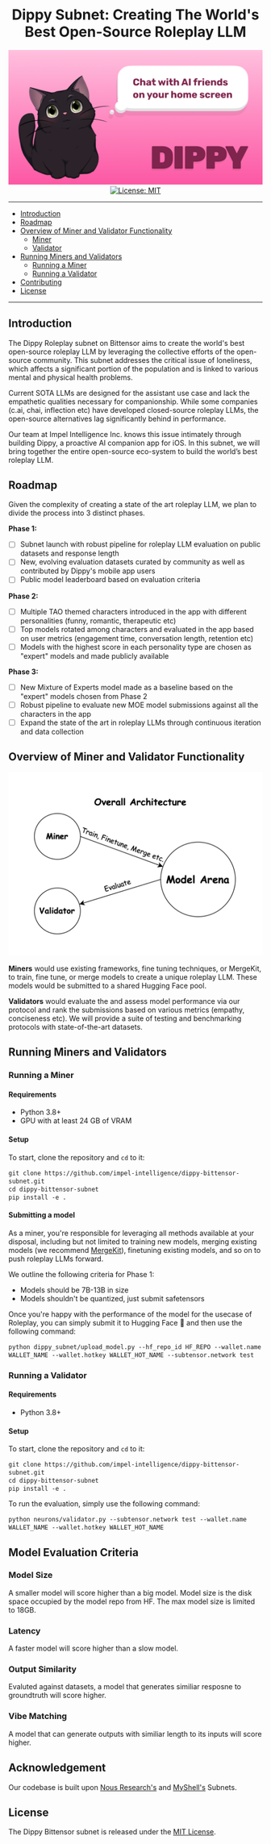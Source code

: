 <div align="center">

# Dippy Subnet: Creating The World's Best Open-Source Roleplay LLM <!-- omit in toc -->
[![DIPPY](/assests/Dippy.png)](https://dippy.ai)
[![License: MIT](https://img.shields.io/badge/License-MIT-yellow.svg)](https://opensource.org/licenses/MIT) 

---

</div>

- [Introduction](#introduction)
- [Roadmap](#roadmap)
- [Overview of Miner and Validator Functionality](#overview-of-miner-and-validator-functionality)
  - [Miner](#miner)
  - [Validator](#validator)
- [Running Miners and Validators](#running-miners-and-validators)
  - [Running a Miner](#running-a-miner)
  - [Running a Validator](#running-a-validator)
- [Contributing](#contributing)
- [License](#license)

---

## Introduction

The Dippy Roleplay subnet on Bittensor aims to create the world's best open-source roleplay LLM by leveraging the collective efforts of the open-source community. This subnet addresses the critical issue of loneliness, which affects a significant portion of the population and is linked to various mental and physical health problems. 

Current SOTA LLMs are designed for the assistant use case and lack the empathetic qualities necessary for companionship. While some companies (c.ai, chai, inflection etc) have developed closed-source roleplay LLMs, the open-source alternatives lag significantly behind in performance. 

Our team at Impel Intelligence Inc. knows this issue intimately through building Dippy, a proactive AI companion app for iOS.  In this subnet, we will bring together the entire open-source eco-system to build the world’s best roleplay LLM.

## Roadmap

Given the complexity of creating a state of the art roleplay LLM, we plan to divide the process into 3 distinct phases.

**Phase 1:** 
- [ ] Subnet launch with robust pipeline for roleplay LLM evaluation on public datasets and response length 
- [ ] New, evolving evaluation datasets curated by community as well as contributed by Dippy's mobile app users
- [ ] Public model leaderboard based on evaluation criteria

**Phase 2:** 
- [ ] Multiple TAO themed characters introduced in the app with different personalities (funny, romantic, therapeutic etc)
- [ ] Top models rotated among characters and evaluated in the app based on user metrics (engagement time, conversation length, retention etc)
- [ ] Models with the highest score in each personality type are chosen as "expert" models and made publicly available

**Phase 3:** 
- [ ] New Mixture of Experts model made as a baseline based on the "expert" models chosen from Phase 2
- [ ] Robust pipeline to evaluate new MOE model submissions against all the characters in the app
- [ ] Expand the state of the art in roleplay LLMs through continuous iteration and data collection

## Overview of Miner and Validator Functionality

![overview](/assests/model_architecture.png)

**Miners** would use existing frameworks, fine tuning techniques, or MergeKit, to train, fine tune, or merge models to create a unique roleplay LLM. These models would be submitted to a shared Hugging Face pool. 

**Validators** would evaluate the and assess model performance via our protocol and rank the submissions based on various metrics (empathy, conciseness etc). We will provide a suite of 
testing and benchmarking protocols with state-of-the-art datasets.



## Running Miners and Validators
### Running a Miner


#### Requirements
- Python 3.8+
- GPU with at least 24 GB of VRAM

#### Setup
To start, clone the repository and `cd` to it:
```
git clone https://github.com/impel-intelligence/dippy-bittensor-subnet.git
cd dippy-bittensor-subnet
pip install -e .
```
#### Submitting a model
As a miner, you're responsible for leveraging all methods available at your disposal, including but not limited to training new models, merging existing models (we recommend [MergeKit](https://github.com/arcee-ai/mergekit)), finetuning existing models, and so on to push roleplay LLMs forward.

We outline the following criteria for Phase 1:

- Models should be 7B-13B in size
- Models shouldn't be quantized, just submit safetensors

Once you're happy with the performance of the model for the usecase of Roleplay, you can simply submit it to Hugging Face 🤗 and then use the following command:

```
python dippy_subnet/upload_model.py --hf_repo_id HF_REPO --wallet.name WALLET_NAME --wallet.hotkey WALLET_HOT_NAME --subtensor.network test
```


### Running a Validator

#### Requirements
- Python 3.8+

#### Setup
To start, clone the repository and `cd` to it:
```
git clone https://github.com/impel-intelligence/dippy-bittensor-subnet.git
cd dippy-bittensor-subnet
pip install -e .
```
To run the evaluation, simply use the following command:

```
python neurons/validator.py --subtensor.network test --wallet.name WALLET_NAME --wallet.hotkey WALLET_HOT_NAME
```

## Model Evaluation Criteria
### Model Size
A smaller model will score higher than a big model. Model size is the disk space occupied by the model repo from HF. The max model size is limited to 18GB.

<!-- $S_{size} = 1 - ModelSize/ MaxModelSize$ -->
### Latency
A faster model will score higher than a slow model.

### Output Similarity
Evaluted against datasets, a model that generates similiar resposne to groundtruth will score higher.

### Vibe Matching
A model that can generate outputs with similiar length to its inputs will score higher.

## Acknowledgement

Our codebase is built upon [Nous Research's](https://github.com/NousResearch/finetuning-subnet) and [MyShell's](https://github.com/myshell-ai/MyShell-TTS-Subnet?tab=readme-ov-file) Subnets.

## License

The Dippy Bittensor subnet is released under the [MIT License](./LICENSE).
